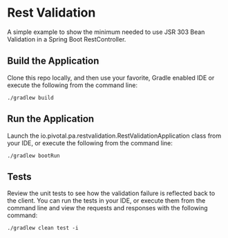 # Rest Validation
A simple example to show the minimum needed to use JSR 303 Bean Validation in a Spring Boot RestController.

## Build the Application
Clone this repo locally, and then use your favorite, Gradle enabled IDE or execute the following from the command line:
```
./gradlew build
```

## Run the Application
Launch the io.pivotal.pa.restvalidation.RestValidationApplication class from your IDE, or execute the following from the command line:
```
./gradlew bootRun
```

## Tests
Review the unit tests to see how the validation failure is reflected back to the client.  You can run the tests in your IDE, or execute them from the command line and view the requests and responses with the following command:
```
./gradlew clean test -i
```